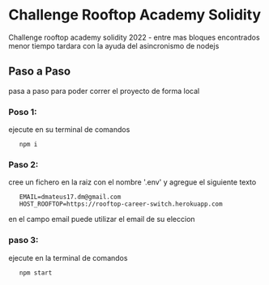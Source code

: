 # Challenge Rooftop Academy Solidity

Challenge rooftop academy solidity 2022 - entre mas bloques encontrados menor tiempo tardara con la ayuda del asincronismo de nodejs


 ## Paso a Paso
 
 pasa a paso para poder correr el proyecto de forma local

 ### Poso 1:

 ejecute en su terminal de comandos
 
 ```
    npm i
 ```

 ### Paso 2:

 cree un fichero en la raiz con el nombre '.env' y agregue el siguiente texto

 ```
    EMAIL=dmateus17.dm@gmail.com
    HOST_ROOFTOP=https://rooftop-career-switch.herokuapp.com
 ```

 en el campo email puede utilizar el email de su eleccion

 ### paso 3:

 ejecute en la terminal de comandos 

 ```
    npm start
 ```


